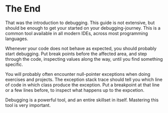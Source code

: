﻿# The End

That was the introduction to debugging.
This guide is not extensive, but should be enough to get your started on your debugging-journey. This is a common tool available in all modern IDEs, across most programming languages.

Whenever your code does not behave as expected, you should probably start debugging. Put break points before the affected area, and step through the code, inspecting values along the way, until you find something specific.

You will probably often encounter null-pointer exceptions when doing exercises and projects. The exception stack trace should tell you which line of code in which class produce the exception. Put a breakpoint at that line or a few lines before, to inspect what happens up to the expcetion.

Debugging is a powerful tool, and an entire skillset in itself. Mastering this tool is very important.